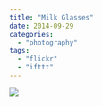 ```yaml
---
title: "Milk Glasses"
date: 2014-09-29
categories: 
  - "photography"
tags: 
  - "flickr"
  - "ifttt"
---
```


![](https://farm3.staticflickr.com/2947/15201102027_40e4453995_b.jpg)
